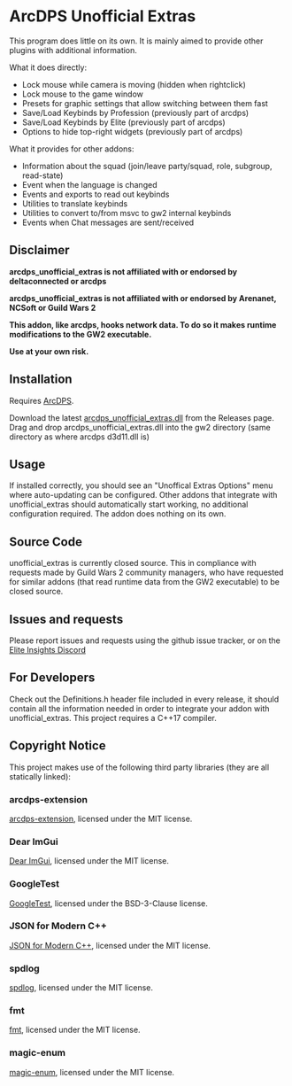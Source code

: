 # ArcDPS Unofficial Extras
This program does little on its own. It is mainly aimed to provide other plugins with additional information.

What it does directly:
- Lock mouse while camera is moving (hidden when rightclick)
- Lock mouse to the game window
- Presets for graphic settings that allow switching between them fast
- Save/Load Keybinds by Profession (previously part of arcdps)
- Save/Load Keybinds by Elite (previously part of arcdps)
- Options to hide top-right widgets (previously part of arcdps)

What it provides for other addons:
- Information about the squad (join/leave party/squad, role, subgroup, read-state)
- Event when the language is changed
- Events and exports to read out keybinds
- Utilities to translate keybinds
- Utilities to convert to/from msvc to gw2 internal keybinds
- Events when Chat messages are sent/received

## Disclaimer
**arcdps_unofficial_extras is not affiliated with or endorsed by deltaconnected or arcdps**

**arcdps_unofficial_extras is not affiliated with or endorsed by Arenanet, NCSoft or Guild Wars 2**

**This addon, like arcdps, hooks network data. To do so it makes runtime modifications to the GW2 executable.**

**Use at your own risk.**

## Installation
Requires [ArcDPS](https://www.deltaconnected.com/arcdps/).

Download the latest [arcdps_unofficial_extras.dll](https://github.com/Krappa322/arcdps_unofficial_extras_releases/releases/latest) from the Releases page. Drag and drop arcdps_unofficial_extras.dll into the gw2 directory (same directory as where arcdps d3d11.dll is)

## Usage
If installed correctly, you should see an "Unoffical Extras Options" menu where auto-updating can be configured. Other addons that integrate with unofficial_extras should automatically start working, no additional configuration required. The addon does nothing on its own. 

## Source Code
unofficial_extras is currently closed source. This in compliance with requests made by Guild Wars 2 community managers, who have requested for similar addons (that read runtime data from the GW2 executable) to be closed source.

## Issues and requests
Please report issues and requests using the github issue tracker, or on the [Elite Insights Discord](https://discord.gg/T4kSbKJ5Sf)

## For Developers
Check out the Definitions.h header file included in every release, it should contain all the information needed in order to integrate your addon with unofficial_extras.
This project requires a C++17 compiler. 

## Copyright Notice
This project makes use of the following third party libraries (they are all statically linked):
### arcdps-extension
[arcdps-extension](https://github.com/knoxfighter/arcdps-extension), licensed under the MIT license.
### Dear ImGui
[Dear ImGui](https://github.com/ocornut/imgui), licensed under the MIT license.
### GoogleTest
[GoogleTest](https://github.com/google/googletest), licensed under the BSD-3-Clause license.
### JSON for Modern C++
[JSON for Modern C++](https://github.com/nlohmann/json), licensed under the MIT license.
### spdlog
[spdlog](https://github.com/gabime/spdlog), licensed under the MIT license.
### fmt
[fmt](https://github.com/fmtlib/fmt), licensed under the MIT license.
### magic-enum
[magic-enum](https://github.com/Neargye/magic_enum), licensed under the MIT license.
